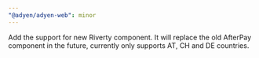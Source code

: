 ```yaml
---
"@adyen/adyen-web": minor
---
```


Add the support for new Riverty component. It will replace the old AfterPay component in the future, currently only supports AT, CH and DE countries.
